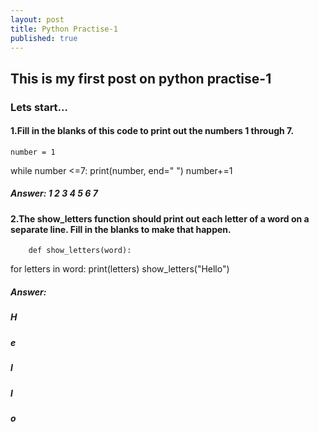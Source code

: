 ```yaml
---
layout: post
title: Python Practise-1
published: true
---
```

## This is my first post on python practise-1
### Lets start...

#### 1.Fill in the blanks of this code to print out the numbers 1 through 7.
    number = 1
while number <=7:
 print(number, end=" ")
 number+=1

##### Answer: 1 2 3 4 5 6 7

#### 2.The show_letters function should print out each letter of a word on a separate line. Fill in the blanks to make that happen.
    	def show_letters(word):
 for letters in word:
 print(letters)
show_letters("Hello")

##### Answer: 
##### H
##### e
##### l
##### l
##### o

